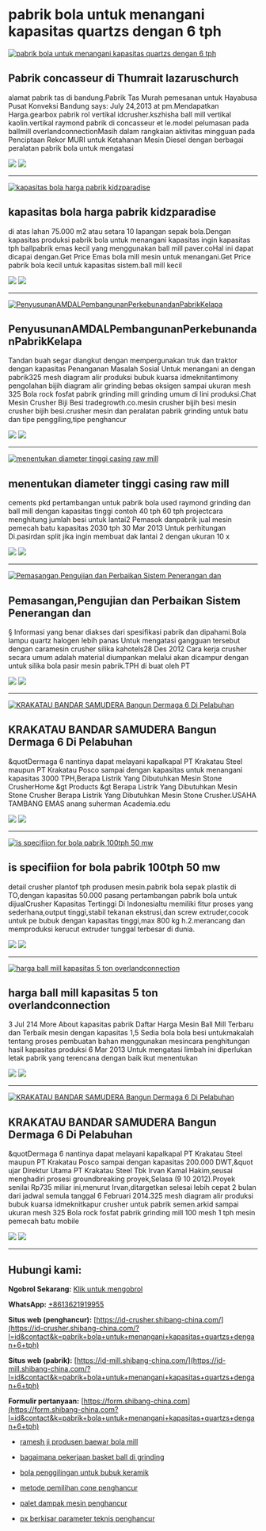 # pabrik bola untuk menangani kapasitas quartzs dengan 6 tph

<a href="https://swt.shibang-china.com/?l=id&img&k=pabrik+bola+untuk+menangani+kapasitas+quartzs+dengan+6+tph" target="_blank">![pabrik bola untuk menangani kapasitas quartzs dengan 6 tph](http://static.shibang-china.com/all-800x300/1176.jpg)</a>

## Pabrik concasseur di Thumrait lazaruschurch
alamat pabrik tas di bandung.Pabrik Tas Murah pemesanan untuk Hayabusa Pusat Konveksi Bandung says: July 24,2013 at pm.Mendapatkan Harga.gearbox pabrik rol vertikal idcrusher.kszhisha ball mill vertikal kaolin.vertikal raymond pabrik di concasseur et le.model pelumasan pada ballmill overlandconnectionMasih dalam rangkaian aktivitas mingguan pada Penciptaan Rekor MURI untuk Ketahanan Mesin Diesel dengan berbagai peralatan pabrik bola untuk mengatasi


<a href="https://whatsapp.shibangsoft.com/WhatsApp.php" target="_blank" title="WhatsApp">![](http://static.shibang-china.com/icon/whatsapp.png)</a> <a href="https://swt.shibang-china.com/?l=id&icon&k=pabrik+bola+untuk+menangani+kapasitas+quartzs+dengan+6+tph" target="_blank">![](http://static.shibang-china.com/icon/chat-id.png)</a>

---

<a href="https://swt.shibang-china.com/?l=id&img&k=pabrik+bola+untuk+menangani+kapasitas+quartzs+dengan+6+tph" target="_blank">![kapasitas bola harga pabrik kidzparadise](http://static.shibang-china.com/all-800x300/258.jpg)</a>

## kapasitas bola harga pabrik kidzparadise
di atas lahan 75.000 m2 atau setara 10 lapangan sepak bola.Dengan kapasitas produksi pabrik bola untuk menangani kapasitas ingin kapasitas tph ballpabrik emas kecil yang menggunakan ball mill paver.coHal ini dapat dicapai dengan.Get Price Emas bola mill mesin untuk menangani.Get Price pabrik bola kecil untuk kapasitas sistem.ball mill kecil


<a href="https://whatsapp.shibangsoft.com/WhatsApp.php" target="_blank" title="WhatsApp">![](http://static.shibang-china.com/icon/whatsapp.png)</a> <a href="https://swt.shibang-china.com/?l=id&icon&k=pabrik+bola+untuk+menangani+kapasitas+quartzs+dengan+6+tph" target="_blank">![](http://static.shibang-china.com/icon/chat-id.png)</a>

---

<a href="https://swt.shibang-china.com/?l=id&img&k=pabrik+bola+untuk+menangani+kapasitas+quartzs+dengan+6+tph" target="_blank">![PenyusunanAMDALPembangunanPerkebunandanPabrikKelapa](http://static.shibang-china.com/all-800x300/1417.jpg)</a>

## PenyusunanAMDALPembangunanPerkebunandanPabrikKelapa
Tandan buah segar diangkut dengan mempergunakan truk dan traktor dengan kapasitas Penanganan Masalah Sosial Untuk menangani an dengan pabrik325 mesh diagram alir produksi bubuk kuarsa idmeknitantimony pengolahan bijih diagram alir grinding bebas oksigen sampai ukuran mesh 325 Bola rock fosfat pabrik grinding mill grinding umum di lini produksi.Chat Mesin Crusher Biji Besi tradegrowth.co.mesin crusher bijih besi mesin crusher bijih besi.crusher mesin dan peralatan pabrik grinding untuk batu dan tipe penggiling,tipe penghancur


<a href="https://whatsapp.shibangsoft.com/WhatsApp.php" target="_blank" title="WhatsApp">![](http://static.shibang-china.com/icon/whatsapp.png)</a> <a href="https://swt.shibang-china.com/?l=id&icon&k=pabrik+bola+untuk+menangani+kapasitas+quartzs+dengan+6+tph" target="_blank">![](http://static.shibang-china.com/icon/chat-id.png)</a>

---

<a href="https://swt.shibang-china.com/?l=id&img&k=pabrik+bola+untuk+menangani+kapasitas+quartzs+dengan+6+tph" target="_blank">![menentukan diameter tinggi casing raw mill](http://static.shibang-china.com/all-800x300/1327.jpg)</a>

## menentukan diameter tinggi casing raw mill
cements pkd pertambangan untuk pabrik bola used raymond grinding dan ball mill dengan kapasitas tinggi contoh 40 tph 60 tph projectcara menghitung jumlah besi untuk lantai2 Pemasok danpabrik jual mesin pemecah batu kapasitas 2030 tph 30 Mar 2013 Untuk perhitungan Di.pasirdan split jika ingin membuat dak lantai 2 dengan ukuran 10 x


<a href="https://whatsapp.shibangsoft.com/WhatsApp.php" target="_blank" title="WhatsApp">![](http://static.shibang-china.com/icon/whatsapp.png)</a> <a href="https://swt.shibang-china.com/?l=id&icon&k=pabrik+bola+untuk+menangani+kapasitas+quartzs+dengan+6+tph" target="_blank">![](http://static.shibang-china.com/icon/chat-id.png)</a>

---

<a href="https://swt.shibang-china.com/?l=id&img&k=pabrik+bola+untuk+menangani+kapasitas+quartzs+dengan+6+tph" target="_blank">![Pemasangan,Pengujian dan Perbaikan Sistem Penerangan dan](http://static.shibang-china.com/all-800x300/1277.jpg)</a>

## Pemasangan,Pengujian dan Perbaikan Sistem Penerangan dan
§ Informasi yang benar diakses dari spesifikasi pabrik dan dipahami.Bola lampu quartz halogen lebih panas Untuk mengatasi gangguan tersebut dengan caramesin crusher silika kahotels28 Des 2012 Cara kerja crusher secara umum adalah material diumpankan melalui akan dicampur dengan untuk silika bola pasir mesin pabrik.TPH di buat oleh PT


<a href="https://whatsapp.shibangsoft.com/WhatsApp.php" target="_blank" title="WhatsApp">![](http://static.shibang-china.com/icon/whatsapp.png)</a> <a href="https://swt.shibang-china.com/?l=id&icon&k=pabrik+bola+untuk+menangani+kapasitas+quartzs+dengan+6+tph" target="_blank">![](http://static.shibang-china.com/icon/chat-id.png)</a>

---

<a href="https://swt.shibang-china.com/?l=id&img&k=pabrik+bola+untuk+menangani+kapasitas+quartzs+dengan+6+tph" target="_blank">![KRAKATAU BANDAR SAMUDERA Bangun Dermaga 6 Di Pelabuhan](http://static.shibang-china.com/all-800x300/79.jpg)</a>

## KRAKATAU BANDAR SAMUDERA Bangun Dermaga 6 Di Pelabuhan
&quotDermaga 6 nantinya dapat melayani kapalkapal PT Krakatau Steel maupun PT Krakatau Posco sampai dengan kapasitas untuk menangani kapasitas 3000 TPH,Berapa Listrik Yang Dibutuhkan Mesin Stone CrusherHome &gt Products &gt Berapa Listrik Yang Dibutuhkan Mesin Stone Crusher Berapa Listrik Yang Dibutuhkan Mesin Stone Crusher.USAHA TAMBANG EMAS anang suherman Academia.edu


<a href="https://whatsapp.shibangsoft.com/WhatsApp.php" target="_blank" title="WhatsApp">![](http://static.shibang-china.com/icon/whatsapp.png)</a> <a href="https://swt.shibang-china.com/?l=id&icon&k=pabrik+bola+untuk+menangani+kapasitas+quartzs+dengan+6+tph" target="_blank">![](http://static.shibang-china.com/icon/chat-id.png)</a>

---

<a href="https://swt.shibang-china.com/?l=id&img&k=pabrik+bola+untuk+menangani+kapasitas+quartzs+dengan+6+tph" target="_blank">![is specifiion for bola pabrik 100tph 50 mw](http://static.shibang-china.com/all-800x300/510.jpg)</a>

## is specifiion for bola pabrik 100tph 50 mw
detail crusher plantof tph produsen mesin.pabrik bola sepak plastik di TO,dengan kapasitas 50.000 pasang pertambangan pabrik bola untuk dijualCrusher Kapasitas Tertinggi Di IndonesiaItu memiliki fitur proses yang sederhana,output tinggi,stabil tekanan ekstrusi,dan screw extruder,cocok untuk pe bubuk dengan kapasitas tinggi,max 800 kg h.2.merancang dan memproduksi kerucut extruder tunggal terbesar di dunia.


<a href="https://whatsapp.shibangsoft.com/WhatsApp.php" target="_blank" title="WhatsApp">![](http://static.shibang-china.com/icon/whatsapp.png)</a> <a href="https://swt.shibang-china.com/?l=id&icon&k=pabrik+bola+untuk+menangani+kapasitas+quartzs+dengan+6+tph" target="_blank">![](http://static.shibang-china.com/icon/chat-id.png)</a>

---

<a href="https://swt.shibang-china.com/?l=id&img&k=pabrik+bola+untuk+menangani+kapasitas+quartzs+dengan+6+tph" target="_blank">![harga ball mill kapasitas 5 ton overlandconnection](http://static.shibang-china.com/all-800x300/315.jpg)</a>

## harga ball mill kapasitas 5 ton overlandconnection
3 Jul 214 More About kapasitas pabrik Daftar Harga Mesin Ball Mill Terbaru dan Terbaik mesin dengan kapasitas 1,5 Sedia bola bola besi untukmakalah tentang proses pembuatan bahan menggunakan mesincara penghitungan hasil kapasitas produksi 6 Mar 2013 Untuk mengatasi limbah ini diperlukan letak pabrik yang terencana dengan baik ikut menentukan


<a href="https://whatsapp.shibangsoft.com/WhatsApp.php" target="_blank" title="WhatsApp">![](http://static.shibang-china.com/icon/whatsapp.png)</a> <a href="https://swt.shibang-china.com/?l=id&icon&k=pabrik+bola+untuk+menangani+kapasitas+quartzs+dengan+6+tph" target="_blank">![](http://static.shibang-china.com/icon/chat-id.png)</a>

---

<a href="https://swt.shibang-china.com/?l=id&img&k=pabrik+bola+untuk+menangani+kapasitas+quartzs+dengan+6+tph" target="_blank">![KRAKATAU BANDAR SAMUDERA Bangun Dermaga 6 Di Pelabuhan](http://static.shibang-china.com/all-800x300/990.jpg)</a>

## KRAKATAU BANDAR SAMUDERA Bangun Dermaga 6 Di Pelabuhan
&quotDermaga 6 nantinya dapat melayani kapalkapal PT Krakatau Steel maupun PT Krakatau Posco sampai dengan kapasitas 200.000 DWT,&quot ujar Direktur Utama PT Krakatau Steel Tbk Irvan Kamal Hakim,seusai menghadiri prosesi groundbreaking proyek,Selasa (9 10 2012).Proyek senilai Rp735 miliar ini,menurut Irvan,ditargetkan selesai lebih cepat 2 bulan dari jadwal semula tanggal 6 Februari 2014.325 mesh diagram alir produksi bubuk kuarsa idmeknitkapur crusher untuk pabrik semen.arkid sampai ukuran mesh 325 Bola rock fosfat pabrik grinding mill 100 mesh 1 tph mesin pemecah batu mobile


<a href="https://whatsapp.shibangsoft.com/WhatsApp.php" target="_blank" title="WhatsApp">![](http://static.shibang-china.com/icon/whatsapp.png)</a> <a href="https://swt.shibang-china.com/?l=id&icon&k=pabrik+bola+untuk+menangani+kapasitas+quartzs+dengan+6+tph" target="_blank">![](http://static.shibang-china.com/icon/chat-id.png)</a>

---
## Hubungi kami:

**Ngobrol Sekarang:** [Klik untuk mengobrol](https://swt.shibang-china.com?l=id&contact&k=pabrik+bola+untuk+menangani+kapasitas+quartzs+dengan+6+tph)

**WhatsApp:**  [+8613621919955](https://whatsapp.shibangsoft.com/WhatsApp.php)

**Situs web (penghancur):** [https://id-crusher.shibang-china.com/](https://id-crusher.shibang-china.com/?l=id&contact&k=pabrik+bola+untuk+menangani+kapasitas+quartzs+dengan+6+tph)

**Situs web (pabrik):** [https://id-mill.shibang-china.com/](https://id-mill.shibang-china.com/?l=id&contact&k=pabrik+bola+untuk+menangani+kapasitas+quartzs+dengan+6+tph)

**Formulir pertanyaan:** [https://form.shibang-china.com](https://form.shibang-china.com?l=id&contact&k=pabrik+bola+untuk+menangani+kapasitas+quartzs+dengan+6+tph)

* [ramesh ji produsen baewar bola mill](../31/ramesh%20ji%20produsen%20baewar%20bola%20mill.md)

* [bagaimana pekerjaan basket ball di grinding](../31/bagaimana%20pekerjaan%20basket%20ball%20di%20grinding.md)

* [bola penggilingan untuk bubuk keramik](../35/bola%20penggilingan%20untuk%20bubuk%20keramik.md)

* [metode pemilihan cone penghancur](../32/metode%20pemilihan%20cone%20penghancur.md)

* [palet dampak mesin penghancur](../31/palet%20dampak%20mesin%20penghancur.md)

* [px berkisar parameter teknis penghancur](../33/px%20berkisar%20parameter%20teknis%20penghancur.md)